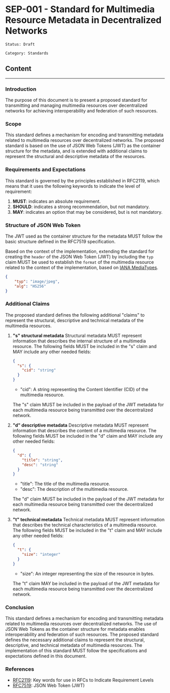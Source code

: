 # SEP-001 - Standard for Multimedia Resource Metadata in Decentralized Networks

```text
Status: Draft
```

```text
Category: Standards
```

## Content

---

### Introduction

The purpose of this document is to present a proposed standard for transmitting and managing multimedia resources over decentralized networks for achieving interoperability and federation of such resources.

### Scope

This standard defines a mechanism for encoding and transmitting metadata related to multimedia resources over decentralized networks. The proposed standard is based on the use of JSON Web Tokens (JWT) as the container structure for the metadata, and is extended with additional claims to represent the structural and descriptive metadata of the resources.

### Requirements and Expectations

This standard is governed by the principles established in RFC2119, which means that it uses the following keywords to indicate the level of requirement:

1. **MUST**: indicates an absolute requirement.
2. **SHOULD**: indicates a strong recommendation, but not mandatory.
3. **MAY**: indicates an option that may be considered, but is not mandatory.

### Structure of JSON Web Token

The JWT used as the container structure for the metadata MUST follow the basic structure defined in the RFC7519 specification.

Based on the context of the implementation, extending the standard for creating the `header` of the JSON Web Token (JWT) by including the `typ` claim MUST be used to establish the `format` of the multimedia resource related to the context of the implementation, based on [IANA MediaTypes](https://www.iana.org/assignments/media-types/media-types.xhtml).

```json
{
    "typ": "image/jpeg",
    "alg": "HS256"
}
```

### Additional Claims

The proposed standard defines the following additional "claims" to represent the structural, descriptive and technical metadata of the multimedia resources.

1. **"s" structural metadata**
    Structural metadata MUST represent information that describes the internal structure of a multimedia resource. The following fields MUST be included in the "s" claim and MAY include any other needed fields:

    ```json
    {
      "s": {
        "cid": "string"
      }
    }
    ```

    * "cid": A string representing the Content Identifier (CID) of the multimedia resource.

    The "s" claim MUST be included in the payload of the JWT metadata for each multimedia resource being transmitted over the decentralized network.

2. **"d" descriptive metadata**
    Descriptive metadata MUST represent information that describes the content of a multimedia resource. The following fields MUST be included in the "d" claim and MAY include any other needed fields:

    ```json
    {
      "d": {
        "title": "string",
        "desc": "string"
      }
    }
    ```

    * "title": The title of the multimedia resource.
    * "desc": The description of the multimedia resource.

    The "d" claim MUST be included in the payload of the JWT metadata for each multimedia resource being transmitted over the decentralized network.

3. **"t" technical metadata**
    Technical metadata MUST represent information that describes the technical characteristics of a multimedia resource. The following fields MUST be included in the "t" claim and MAY include any other needed fields:

    ```json
    {
      "t": {
        "size": "integer"
      }
    }
    ```

    * "size": An integer representing the size of the resource in bytes.

    The "t" claim MAY be included in the payload of the JWT metadata for each multimedia resource being transmitted over the decentralized network.

### Conclusion

This standard defines a mechanism for encoding and transmitting metadata related to multimedia resources over decentralized networks. The use of JSON Web Tokens as the container structure for metadata enables interoperability and federation of such resources. The proposed standard defines the necessary additional claims to represent the structural, descriptive, and technical metadata of multimedia resources. The implementation of this standard MUST follow the specifications and expectations defined in this document.

### References

* [RFC2119](https://www.rfc-editor.org/rfc/rfc2119): Key words for use in RFCs to Indicate Requirement Levels
* [RFC7519](https://www.rfc-editor.org/rfc/rfc7519#section-4.1): JSON Web Token (JWT)
